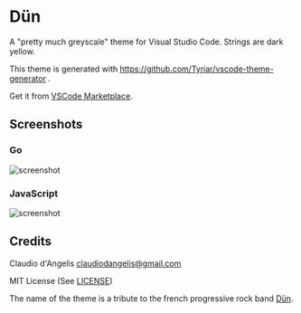 # Dün

A "pretty much greyscale" theme for Visual Studio Code. Strings are dark yellow.

This theme is generated with https://github.com/Tyriar/vscode-theme-generator .

Get it from [VSCode Marketplace](https://marketplace.visualstudio.com/items?itemName=claudiodangelis.dun-theme).

## Screenshots

### Go

![screenshot](https://raw.githubusercontent.com/claudiodangelis/dun-vscode-theme/master/go.png)


### JavaScript

![screenshot](https://raw.githubusercontent.com/claudiodangelis/dun-vscode-theme/master/js.png)


## Credits

Claudio d'Angelis <claudiodangelis@gmail.com>

MIT License (See [LICENSE](LICENSE))

The name of the theme is a tribute to the french progressive rock band [Dün](https://en.wikipedia.org/wiki/D%C3%BCn_(band)).
